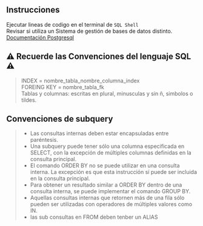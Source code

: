## Instrucciones
  
  
Ejecutar lineas de codigo en el terminal de `SQL Shell`  
Revisar si utiliza un Sistema de gestión de bases de datos distinto.  
[Documentación Postgresql](https://www.postgresqltutorial.com/)



## ⚠️ Recuerde las Convenciones del lenguaje SQL ⚠️
>      
> INDEX  = nombre_tabla_nombre_columna_index  
> FOREING KEY = nombre_tabla_fk  
> Tablas y columnas: escritas en plural, minusculas y sin ñ, simbolos o tildes.
> 
## Convenciones de subquery
> * Las consultas internas deben estar encapsuladas entre paréntesis.  
> * Una subquery puede tener sólo una columna especificada en SELECT, con la excepción de múltiples columnas definidas en la consulta principal.  
> * El comando ORDER BY no se puede utilizar en una consulta interna. La excepción es que esta instrucción sí puede ser incluida en la consulta principal.  
> * Para obtener un resultado similar a ORDER BY dentro de una consulta interna, se puede implementar el comando GROUP BY.  
> * Aquellas consultas internas que retornen más de una fila sólo pueden ser utilizadas con operadores de múltiples valores como IN.  
> * las sub consultas en FROM deben tenber un ALIAS
